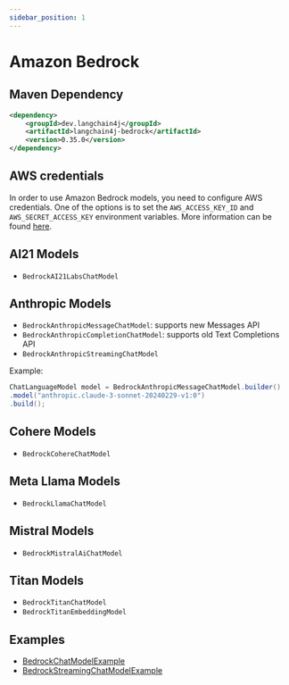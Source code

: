 ```yaml
---
sidebar_position: 1
---
```


# Amazon Bedrock

## Maven Dependency

```xml
<dependency>
    <groupId>dev.langchain4j</groupId>
    <artifactId>langchain4j-bedrock</artifactId>
    <version>0.35.0</version>
</dependency>
```

## AWS credentials
In order to use Amazon Bedrock models, you need to configure AWS credentials.
One of the options is to set the `AWS_ACCESS_KEY_ID` and `AWS_SECRET_ACCESS_KEY` environment variables.
More information can be found [here](https://docs.aws.amazon.com/bedrock/latest/userguide/security-iam.html).

## AI21 Models
- `BedrockAI21LabsChatModel`

## Anthropic Models
- `BedrockAnthropicMessageChatModel`: supports new Messages API
- `BedrockAnthropicCompletionChatModel`: supports old Text Completions API
- `BedrockAnthropicStreamingChatModel`

Example:
```java
ChatLanguageModel model = BedrockAnthropicMessageChatModel.builder()
.model("anthropic.claude-3-sonnet-20240229-v1:0")
.build();
```

## Cohere Models
- `BedrockCohereChatModel`

## Meta Llama Models
- `BedrockLlamaChatModel`

## Mistral Models
- `BedrockMistralAiChatModel`

## Titan Models
- `BedrockTitanChatModel`
- `BedrockTitanEmbeddingModel`


## Examples

- [BedrockChatModelExample](https://github.com/langchain4j/langchain4j-examples/blob/main/bedrock-examples/src/main/java/BedrockChatModelExample.java)
- [BedrockStreamingChatModelExample](https://github.com/langchain4j/langchain4j-examples/blob/main/bedrock-examples/src/main/java/BedrockStreamingChatModelExample.java)
